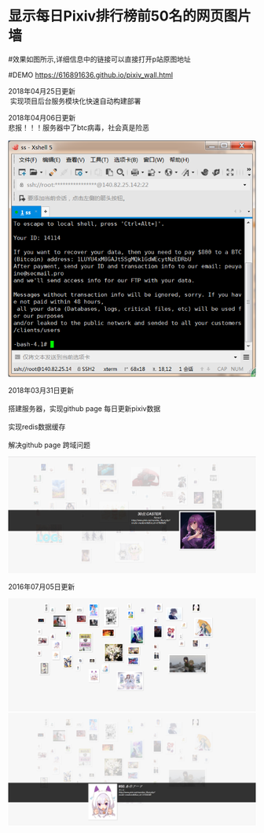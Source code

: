 # 显示每日Pixiv排行榜前50名的网页图片墙
#效果如图所示,详细信息中的链接可以直接打开p站原图地址

#DEMO
https://616891636.github.io/pixiv_wall.html

2018年04月25日更新<br>
 实现项目后台服务模块化快速自动构建部署<br>
 
2018年04月06日更新<br>
悲报！！！服务器中了btc病毒，社会真是险恶<br>  
![image](https://github.com/616891636/616891636.github.io/blob/master/img/github/simple20180406.png)

2018年03月31日更新<br>  
搭建服务器，实现github page 每日更新pixiv数据<br>  
实现redis数据缓存<br>  
解决github page 跨域问题<br>  

![image](https://github.com/616891636/616891636.github.io/blob/master/img/github/simple20180331.png)


2016年07月05日更新

![image](https://github.com/616891636/pixiv_wall/blob/master/simple/0001.png)
![image](https://github.com/616891636/pixiv_wall/blob/master/simple/0002.png)

